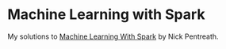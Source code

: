 # Machine Learning with Spark

My solutions to [Machine Learning With Spark](http://www.amazon.com/Machine-Learning-Spark-Nick-Pentreath/dp/1783288515) by Nick Pentreath.
